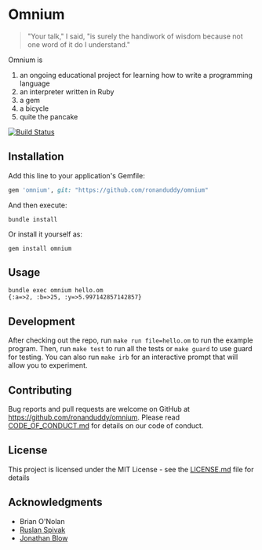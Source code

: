 # Omnium

> "Your talk," I said, "is surely the handiwork of wisdom because not one word of it do I understand."

Omnium is
1. an ongoing educational project for learning how to write a programming language
2. an interpreter written in Ruby
3. a gem
4. a bicycle
5. quite the pancake

[![Build Status](https://travis-ci.org/ronanduddy/omnium.svg?branch=master)](https://travis-ci.org/ronanduddy/omnium)

## Installation

Add this line to your application's Gemfile:

```ruby
gem 'omnium', git: "https://github.com/ronanduddy/omnium"
```

And then execute:

```Shell
bundle install
```

Or install it yourself as:

```Shell
gem install omnium
```

## Usage

```Shell
bundle exec omnium hello.om
{:a=>2, :b=>25, :y=>5.997142857142857}
```

## Development

After checking out the repo, run `make run file=hello.om` to run the example program. Then, run `make test` to run all the tests or `make guard` to use guard for testing. You can also run `make irb` for an interactive prompt that will allow you to experiment.

## Contributing

Bug reports and pull requests are welcome on GitHub at https://github.com/ronanduddy/omnium. Please read [CODE_OF_CONDUCT.md](CODE_OF_CONDUCT.md) for details on our code of conduct.

## License

This project is licensed under the MIT License - see the [LICENSE.md](LICENSE.md) file for details

## Acknowledgments

* Brian O'Nolan
* [Ruslan Spivak](https://ruslanspivak.com)
* [Jonathan Blow](https://www.youtube.com/user/jblow888/)
